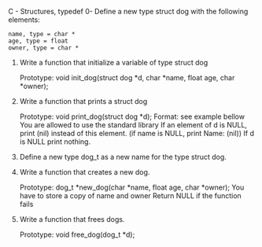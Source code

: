 C - Structures, typedef
0- Define a new type struct dog with the following elements:

    name, type = char *
    age, type = float
    owner, type = char *
1. Write a function that initialize a variable of type struct dog

    Prototype: void init_dog(struct dog *d, char *name, float age, char *owner);
2. Write a function that prints a struct dog

    Prototype: void print_dog(struct dog *d);
    Format: see example bellow
    You are allowed to use the standard library
    If an element of d is NULL, print (nil) instead of this element. (if name is NULL, print Name: (nil))
    If d is NULL print nothing.
3. Define a new type dog_t as a new name for the type struct dog.
4. Write a function that creates a new dog.

    Prototype: dog_t *new_dog(char *name, float age, char *owner);
    You have to store a copy of name and owner
    Return NULL if the function fails

5. Write a function that frees dogs.

    Prototype: void free_dog(dog_t *d);

